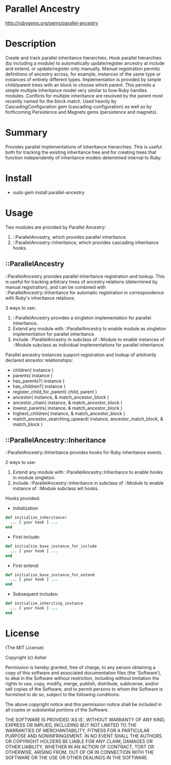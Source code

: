 # Parallel Ancestry #

http://rubygems.org/gems/parallel-ancestry

# Description #

Create and track parallel inheritance hierarchies. Hook parallel hierarchies (by including a module) to automatically update/register ancestry at include and extend, or update/register only manually. Manual registration permits definitions of ancestry across, for example, instances of the same type or instances of entirely different types. Implementation is provided by simple child/parent trees with an block to choose which parent. This permits a simple multiple inheritance model very similar to how Ruby handles modules. Conflicts for multiple inheritance are resolved by the parent most recently named for the block match. Used heavily by CascadingConfiguration gem (cascading-configuration) as well as by forthcoming Persistence and Magnets gems (persistence and magnets).

# Summary #

Provides parallel implementations of inheritance hierarchies. This is useful both for tracking the existing inheritance tree and for creating trees that function independently of inheritance models determined internal to Ruby.

# Install #

* sudo gem install parallel-ancestry

# Usage #

Two modules are provided by Parallel Ancestry:

1. ::ParallelAncestry, which provides parallel inheritance.
2. ::ParallelAncestry::Inheritance, which provides cascading inheritance hooks.

## ::ParallelAncestry ##

::ParallelAncestry provides parallel inheritance registration and lookup. This is useful for tracking arbitrary trees of ancestry relations (determined by manual registration), and can be combined with ::ParallelAncestry::Inheritance for automatic registration in correspondence with Ruby's inheritance relations.

3 ways to use:

1. ::ParallelAncestry provides a singleton implementation for parallel inheritance.
2. Extend any module with ::ParallelAncestry to enable module as singleton implementation for parallel inheritance.
3. Include ::ParallelAncestry in subclass of ::Module to enable instances of ::Module subclass as individual implementations for parallel inheritance.

Parallel ancestry instances support registration and lookup of arbitrarily declared ancestor relationships:

* children( instance )
* parents( instance )
* has_parents?( instance )
* has_children?( instance )
* register_child_for_parent( child, parent )
* ancestor( instance, & match_ancestor_block )
* ancestor_chain( instance, & match_ancestor_block )
* lowest_parents( instance, & match_ancestor_block )
* highest_children( instance, & match_ancestor_block )
* match_ancestor_searching_upward( instance, ancestor_match_block, & match_block )

## ::ParallelAncestry::Inheritance ##

::ParallelAncestry::Inheritance provides hooks for Ruby inheritance events.

2 ways to use:

1. Extend any module with ::ParallelAncestry::Inheritance to enable hooks in module singleton.
2. Include ::ParallelAncestry::Inheritance in subclass of ::Module to enable instance of ::Module subclass wit hooks.

Hooks provided:

* Initialization

```ruby
def initialize_inheritance!
  ... [ your hook ] ...
end
```

* First include:

```ruby
def initialize_base_instance_for_include
  ... [ your hook ] ...
end
```


* First extend:

```ruby
def initialize_base_instance_for_extend
  ... [ your hook ] ...
end
```

* Subsequent includes:


```ruby
def initialize_inheriting_instance
  ... [ your hook ] ...
end
```

# License #

  (The MIT License)

  Copyright (c) Asher

  Permission is hereby granted, free of charge, to any person obtaining
  a copy of this software and associated documentation files (the
  'Software'), to deal in the Software without restriction, including
  without limitation the rights to use, copy, modify, merge, publish,
  distribute, sublicense, and/or sell copies of the Software, and to
  permit persons to whom the Software is furnished to do so, subject to
  the following conditions:

  The above copyright notice and this permission notice shall be
  included in all copies or substantial portions of the Software.

  THE SOFTWARE IS PROVIDED 'AS IS', WITHOUT WARRANTY OF ANY KIND,
  EXPRESS OR IMPLIED, INCLUDING BUT NOT LIMITED TO THE WARRANTIES OF
  MERCHANTABILITY, FITNESS FOR A PARTICULAR PURPOSE AND NONINFRINGEMENT.
  IN NO EVENT SHALL THE AUTHORS OR COPYRIGHT HOLDERS BE LIABLE FOR ANY
  CLAIM, DAMAGES OR OTHER LIABILITY, WHETHER IN AN ACTION OF CONTRACT,
  TORT OR OTHERWISE, ARISING FROM, OUT OF OR IN CONNECTION WITH THE
  SOFTWARE OR THE USE OR OTHER DEALINGS IN THE SOFTWARE.
